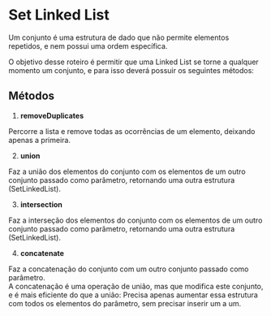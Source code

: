 # Set Linked List

Um conjunto é uma estrutura de dado que não permite elementos repetidos, e nem possui uma ordem específica.

O objetivo desse roteiro é permitir que uma Linked List se torne a qualquer momento um conjunto, e para isso deverá possuir os seguintes métodos:


## Métodos

1. **removeDuplicates**

Percorre a lista e remove todas as ocorrências de um elemento, deixando apenas a primeira.

2. **union**

Faz a união dos elementos do conjunto com os elementos de um outro conjunto passado como parâmetro, retornando uma outra estrutura (SetLinkedList).

3. **intersection**

Faz a interseção dos elementos do conjunto com os elementos de um outro conjunto passado como parâmetro, retornando uma outra estrutura (SetLinkedList).

4. **concatenate**

Faz a concatenação do conjunto com um outro conjunto passado como parâmetro.  
A concatenação é uma operação de união, mas que modifica este conjunto, e é mais eficiente do que a união: Precisa apenas aumentar essa estrutura com todos os elementos do parâmetro, sem precisar inserir um a um.